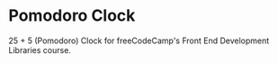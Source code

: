 # Pomodoro Clock

25 + 5 (Pomodoro) Clock for freeCodeCamp's Front End Development Libraries course.
